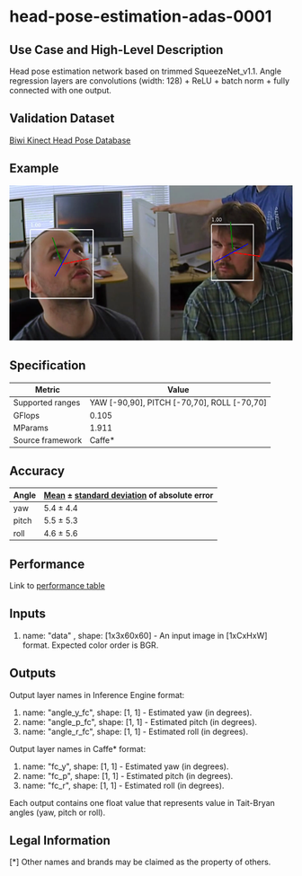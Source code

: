 # head-pose-estimation-adas-0001

## Use Case and High-Level Description

Head pose estimation network based on trimmed SqueezeNet_v1.1. Angle regression
layers are convolutions (width: 128) + ReLU + batch norm + fully connected with
one output.

## Validation Dataset

[Biwi Kinect Head Pose Database](https://data.vision.ee.ethz.ch/cvl/gfanelli/head_pose/head_forest.html)

## Example

![](./head-pose-estimation-adas-0001.png)

## Specification

| Metric                | Value                                       |
|-----------------------|---------------------------------------------|
| Supported ranges      | YAW [-90,90], PITCH [-70,70], ROLL [-70,70] |
| GFlops                | 0.105                                       |
| MParams               | 1.911                                       |
| Source framework      | Caffe*                                      |

## Accuracy

| Angle |  [Mean](https://en.wikipedia.org/wiki/Mean_absolute_error) ± [standard deviation](https://en.wikipedia.org/wiki/Standard_deviation) of absolute error |
|-------|-------------------------------------------------------------------------------------------------------------------------------------------------------|
| yaw   |  5.4 ± 4.4                                                                                                                                            |
| pitch |  5.5 ± 5.3                                                                                                                                            |
| roll  |  4.6 ± 5.6                                                                                                                                            |

## Performance
Link to [performance table](https://software.intel.com/en-us/openvino-toolkit/benchmarks)

## Inputs

1. name: "data" , shape: [1x3x60x60] - An input image in [1xCxHxW] format. Expected color order is BGR.

## Outputs

Output layer names in Inference Engine format:

1. name: "angle_y_fc", shape: [1, 1] - Estimated yaw (in degrees).
2. name: "angle_p_fc", shape: [1, 1] - Estimated pitch (in degrees).
3. name: "angle_r_fc", shape: [1, 1] - Estimated roll (in degrees).

Output layer names in Caffe* format:

1. name: "fc_y", shape: [1, 1] - Estimated yaw (in degrees).
2. name: "fc_p", shape: [1, 1] - Estimated pitch (in degrees).
3. name: "fc_r", shape: [1, 1] - Estimated roll (in degrees).


Each output contains one float value that represents value in Tait-Bryan angles
(yaw, pitсh or roll).

## Legal Information
[*] Other names and brands may be claimed as the property of others.

